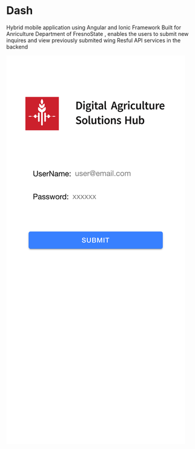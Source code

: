 # Dash
Hybrid mobile application using Angular and Ionic Framework
Built for Anriculture Department of FresnoState , enables the users to submit new inquires and view previously submited wing Resful API services in the backend

![alt text](https://github.com/tharunmarella/Dash/blob/main/screenshots/1.png)
